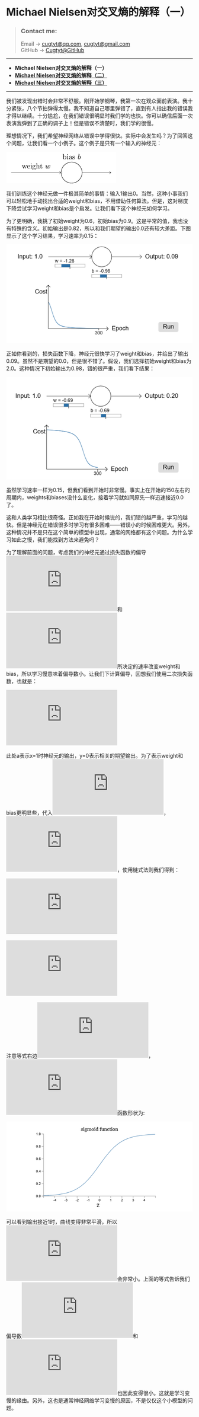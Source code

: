# **Michael Nielsen对交叉熵的解释（一）**

> ### Contact me:  
> Email -> <cugtyt@qq.com>, <cugtyt@gmail.com>  
> GitHub -> [Cugtyt@GitHub](https://github.com/Cugtyt)

---

- **Michael Nielsen对交叉熵的解释（一）**
- [**Michael Nielsen对交叉熵的解释（二）**](https://cugtyt.github.io/blog/ml-data/201802092106)
- [**Michael Nielsen对交叉熵的解释（三）**](https://cugtyt.github.io/blog/ml-data/201802092159)

---

我们被发现出错时会非常不舒服。刚开始学钢琴，我第一次在观众面前表演。我十分紧张，八个节拍弹得太慢。我不知道自己哪里弹错了，直到有人指出我的错误我才得以继续。十分尴尬，在我们错误很明显时我们学的也快。你可以确信后面一次表演我弹到了正确的调子上！但是错误不清楚时，我们学的很慢。

理想情况下，我们希望神经网络从错误中学得很快。实际中会发生吗？为了回答这个问题，让我们看一个小例子。这个例子是只有一个输入的神经元：

![](R/cross-entropy1.png)

我们训练这个神经元做一件极其简单的事情：输入1输出0。当然，这种小事我们可以轻松地手动找出合适的weight和bias，不用借助任何算法。但是，这对梯度下降尝试学习weight和bias是个启发。让我们看下这个神经元如何学习。

为了更明确，我挑了初始weight为0.6，初始bias为0.9。这是平常的值，我也没有特殊的含义。初始输出是0.82，所以和我们期望的输出0.0还有较大差距。下图显示了这个学习结果，学习速率为0.15：

![](R/cross-entropy2.png)

正如你看到的，损失函数下降，神经元很快学习了weight和bias，并给出了输出0.09。虽然不是期望的0.0，但是很不错了。假设，我们选择初始weight和bias为2.0。这种情况下初始输出为0.98，错的很严重，我们看下结果：

![](R/cross-entropy3.png)

虽然学习速率一样为0.15，但我们看到开始时非常慢。事实上在开始的150左右的周期内，weights和biases没什么变化，接着学习就如同原先一样迅速接近0.0了。

这和人类学习相比很奇怪。正如我在开始时候说的，我们错的越严重，学习的越快。但是神经元在错误很多时学习有很多困难——错误小的时候困难更大。另外，这种情况并不是只在这个简单的模型中出现，通常的网络都有这个问题。为什么学习如此之慢，我们能找到方法来避免吗？

为了理解前面的问题，考虑我们的神经元通过损失函数的偏导![](http://latex.codecogs.com/gif.latex?%5Cinline%20%5Cpartial%20C/%5Cpartial%20w)和![](http://latex.codecogs.com/gif.latex?%5Cinline%20%5Cpartial%20C/%5Cpartial%20b)所决定的速率改变weight和bias，所以学习慢意味着偏导数小。让我们下计算偏导，回想我们使用二次损失函数，也就是：

![](http://latex.codecogs.com/gif.latex?C%20%3D%20%5Cfrac%7B%28y-a%29%5E2%7D%7B2%7D)

此处a表示x=1时神经元的输出，y=0表示相关的期望输出。为了表示weight和bias更明显些，代入![](http://latex.codecogs.com/gif.latex?%5Cinline%20a%20%3D%20%5Csigma%28z%29)，![](http://latex.codecogs.com/gif.latex?%5Cinline%20z%3Dwx&plus;b)，使用链式法则我们得到：

![](http://latex.codecogs.com/gif.latex?%5Cfrac%7B%5Cpartial%20C%7D%7B%5Cpartial%20w%7D%20%3D%20%28a-y%29%5Csigma%27%28z%29%20x%20%3D%20a%20%5Csigma%27%28z%29)

![](http://latex.codecogs.com/gif.latex?%5Cfrac%7B%5Cpartial%20C%7D%7B%5Cpartial%20b%7D%20%3D%20%28a-y%29%5Csigma%27%28z%29%20%3D%20a%20%5Csigma%27%28z%29)

注意等式右边![](http://latex.codecogs.com/gif.latex?%5Cinline%20%5Csigma%27%28z%29)，![](http://latex.codecogs.com/gif.latex?%5Cinline%20%5Csigma)函数形状为:

![](R/cross-entropy4.png)

可以看到输出接近1时，曲线变得非常平滑，所以![](http://latex.codecogs.com/gif.latex?%5Cinline%20%5Csigma%27%28z%29)会非常小。上面的等式告诉我们偏导数![](http://latex.codecogs.com/gif.latex?%5Cinline%20%5Cpartial%20C/%5Cpartial%20w)和![](http://latex.codecogs.com/gif.latex?%5Cinline%20%5Cpartial%20C/%5Cpartial%20b)也因此变得很小。这就是学习变慢的缘由。另外，这也是通常神经网络学习变慢的原因，不是仅仅这个小模型的问题。